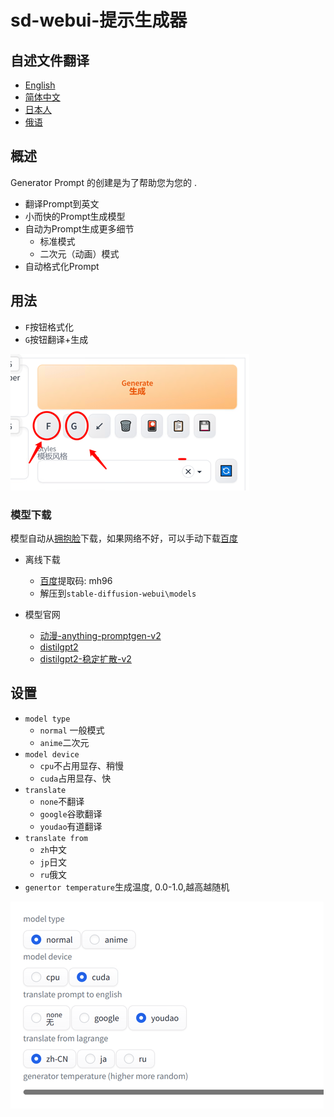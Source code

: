 # sd-webui-提示生成器

## 自述文件翻译

-   [English](README.en.md)
-   [简体中文](README.md)
-   [日本人](README.ja.md)
-   [俄语](README.ru.md)

## 概述

Generator Prompt 的创建是为了帮助您为您的 .

-   翻译Prompt到英文
-   小而快的Prompt生成模型
-   自动为Prompt生成更多细节
    -   标准模式
    -   二次元（动画）模式
-   自动格式化Prompt

## 用法

-   `F`按钮格式化
-   `G`按钮翻译+生成

![ui.png](./docs/ui.png)

### 模型下载

模型自动从[拥抱脸](https://huggingface.co/)下载，如果网络不好，可以手动下载[百度](https://pan.baidu.com/s/1RRo30reGmhRzFlGrZG74tg?pwd=mh96)

-   离线下载
    -   [百度](https://pan.baidu.com/s/1RRo30reGmhRzFlGrZG74tg?pwd=mh96)提取码: mh96
    -   解压到`stable-diffusion-webui\models`

-   模型官网
    -   [动漫-anything-promptgen-v2](https://huggingface.co/FredZhang7/anime-anything-promptgen-v2)
    -   [distilgpt2](https://huggingface.co/distilgpt2)
    -   [distilgpt2-稳定扩散-v2](https://huggingface.co/FredZhang7/distilgpt2-stable-diffusion-v2)

## 设置

-   `model type`
    -   `normal` 一般模式
    -   `anime`二次元
-   `model device`
    -   `cpu`不占用显存、稍慢
    -   `cuda`占用显存、快
-   `translate `
    -   `none`不翻译
    -   `google`谷歌翻译
    -   `youdao`有道翻译
-   `translate from`
    -   `zh`中文
    -   `jp`日文
    -   `ru`俄文
-   `genertor temperature`生成温度, 0.0-1.0,越高越随机

![img.png](./docs/setting.png)
